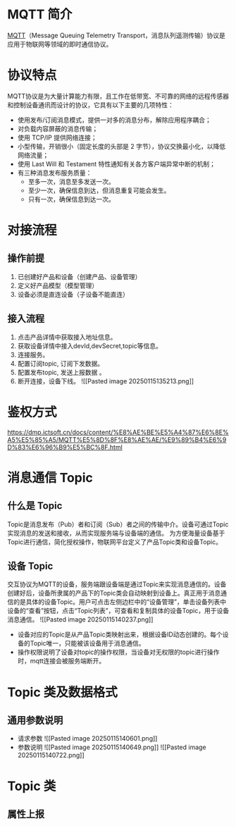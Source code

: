# MQTT 简介
[MQTT](https://mqtt.org/)（Message Queuing Telemetry Transport，消息队列遥测传输）协议是应用于物联网等领域的即时通信协议。


# 协议特点
MQTT协议是为大量计算能力有限，且工作在低带宽、不可靠的网络的远程传感器和控制设备通讯而设计的协议，它具有以下主要的几项特性：
- 使用发布/订阅消息模式，提供一对多的消息分布，解除应用程序耦合；
- 对负载内容屏蔽的消息传输；
- 使用 TCP/IP 提供网络连接；
- 小型传输，开销很小（固定长度的头部是 2 字节），协议交换最小化，以降低网络流量；
- 使用 Last Will 和 Testament 特性通知有关各方客户端异常中断的机制；
- 有三种消息发布服务质量：
	- 至多一次，消息至多发送一次。
	- 至少一次，确保信息到达，但消息重复可能会发生。
	- 只有一次，确保信息到达一次。

# 对接流程
## 操作前提
1. 已创建好产品和设备（创建产品、设备管理）
2. 定义好产品模型（模型管理）
3. 设备必须是直连设备（子设备不能直连）

## 接入流程
1. 点击产品详情中获取接入地址信息。
2. 获取设备详情中接入devId,devSecret,topic等信息。
3. 连接服务。
4. 配置订阅topic, 订阅下发数据。
5. 配置发布topic, 发送上报数据 。
6. 断开连接，设备下线。
![[Pasted image 20250115135213.png]]
# 鉴权方式
https://dmp.ictsoft.cn/docs/content/%E8%AE%BE%E5%A4%87%E6%8E%A5%E5%85%A5/MQTT%E5%8D%8F%E8%AE%AE/%E9%89%B4%E6%9D%83%E6%96%B9%E5%BC%8F.html

# 消息通信 Topic
## 什么是 Topic
Topic是消息发布（Pub）者和订阅（Sub）者之间的传输中介。设备可通过Topic实现消息的发送和接收，从而实现服务端与设备端的通信。 为方便海量设备基于Topic进行通信，简化授权操作，物联网平台定义了产品Topic类和设备Topic。

## 设备 Topic
交互协议为MQTT的设备，服务端跟设备端是通过Topic来实现消息通信的。设备创建好后，设备所隶属的产品下的Topic类会自动映射到设备上。真正用于消息通信的是具体的设备Topic。用户可点击左侧边栏中的“设备管理”，单击设备列表中设备的“查看”按钮，点击“Topic列表”，可查看和复制具体的设备Topic，用于设备消息通信。
![[Pasted image 20250115140237.png]]
- 设备对应的Topic是从产品Topic类映射出来，根据设备ID动态创建的。每个设备的Topic唯一，只能被该设备用于消息通信。
- 操作权限说明了设备对topic的操作权限，当设备对无权限的topic进行操作时，mqtt连接会被服务端断开。

# Topic 类及数据格式
## 通用参数说明
- 请求参数
![[Pasted image 20250115140601.png]]
- 参数说明
![[Pasted image 20250115140649.png]]
![[Pasted image 20250115140722.png]]

# Topic 类
## 属性上报
